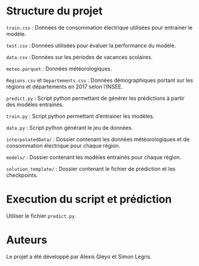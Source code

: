 # Structure du projet
`train.csv` : Données de consommation électrique utilisées pour entrainer le modèle.

`test.csv` : Données utilisées pour évaluer la performance du modèle.

`data.csv` : Données sur les périodes de vacances scolaires.

`meteo.parquet` : Données météorologiques.

`Regions.csv` et `Departements.csv` : Données démographiques portant sur les régions et départements en 2017 selon l’INSEE.

`predict.py` : Script python permettant de générer les prédictions à partir des modèles entrainés.

`train.py` : Script python permettant d’entrainer les modèles.

`data.py` : Script python générant le jeu de données.

`interpolatedData/` : Dossier contenant les données météorologiques et de consommation électrique pour chaque région.

`models/` : Dossier contenant les modèles entrainés pour chaque région.

`solution_template/` : Dossier contenant le fichier de prédiction et les checkpoints.


# Execution du script et prédiction

Utiliser le fichier `predict.py`.

# Auteurs

Le projet a été développé par Alexis Gleyo et Simon Legris.
